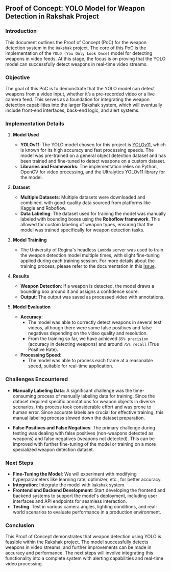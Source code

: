 ## Proof of Concept: YOLO Model for Weapon Detection in Rakshak Project

### Introduction

This document outlines the Proof of Concept (PoC) for the weapon detection system in the `Rakshak` project. The core of this PoC is the implementation of the `YOLO (You Only Look Once)` model for detecting weapons in video feeds. At this stage, the focus is on proving that the YOLO model can successfully detect weapons in real-time video streams. 

### Objective

The goal of this PoC is to demonstrate that the YOLO model can detect weapons from a video input, whether it’s a pre-recorded video or a live camera feed. This serves as a foundation for integrating the weapon detection capabilities into the larger Rakshak system, which will eventually include front-end interfaces, back-end logic, and alert systems.

### Implementation Details

1. **Model Used**
   - **YOLOv11**: The YOLO model chosen for this project is [YOLOv11](https://github.com/ultralytics/ultralytics), which is known for its high accuracy and fast processing speeds. The model was pre-trained on a general object detection dataset and has been trained and fine-tuned to detect weapons on a custom dataset.
   - **Libraries and Frameworks**: The implementation relies on Python, OpenCV for video processing, and the Ultralytics YOLOv11 library for the model.
  
2. **Dataset**
   - **Multiple Datasets**: Multiple datasets were downloaded and combined, with good-quality data sourced from platforms like Kaggle and Roboflow.
   - **Data Labeling**: The dataset used for training the model was manually labeled with bounding boxes using the **Roboflow framework**. This allowed for custom labeling of weapon types, ensuring that the model was trained specifically for weapon detection tasks.
  
3. **Model Trainiing**
   - The University of Regina's headless `Lambda` server was used to train the weapon detection model multiple times, with slight fine-tuning applied during each training session. For more details about the training process, please refer to the documentation in this [issue](https://github.com/tvp590/rakshak-ai-model/issues/1).
  
4. **Results**
   - **Weapon Detection**: If a weapon is detected, the model draws a bounding box around it and assigns a confidence score.
   - **Output**: The output was saved as processed video with annotations.
  
5. **Model Evaluation**
   - **Accuracy**: 
     - The model was able to correctly detect weapons in several test videos, although there were some false positives and false negatives depending on the video quality and resolution.
     - From the training so far, we have achieved `85% precision` (accuracy in detecting weapons) and around `75% recall` (True Positive Rate).
   - **Processing Speed**: 
     - The model was able to process each frame at a reasonable speed, suitable for real-time application.
  
### Challenges Encountered

- **Manually Labeling Data**: A significant challenge was the time-consuming process of manually labeling data for training. Since the dataset required specific annotations for weapon objects in diverse scenarios, this process took considerable effort and was prone to human error. Since accurate labels are crucial for effective training, this manual labeling process slowed down the dataset preparation.
  
- **False Positives and False Negatives**: The primary challenge during testing was dealing with false positives (non-weapons detected as weapons) and false negatives (weapons not detected). This can be improved with further fine-tuning of the model or training on a more specialized weapon detection dataset.
  
### Next Steps
- **Fine-Tuning the Model**: We will experiment with modifying hyperparameters like learning rate, optimizer, etc., for better accuracy.
- **Integration**:  Integrate the model with `Rakshak` system.
- **Frontend and Backend Development**: Start developing the frontend and backend systems to support the model's deployment, including user interfaces and API endpoints for seamless interaction.
- **Testing**: Test in various camera angles, lighting conditions, and real-world scenarios to evaluate performance in a production environment.
  

### Conclusion

This Proof of Concept demonstrates that weapon detection using YOLO is feasible within the Rakshak project. The model successfully detects weapons in video streams, and further improvements can be made in accuracy and performance. The next steps will involve integrating this functionality into a complete system with alerting capabilities and real-time video processing.